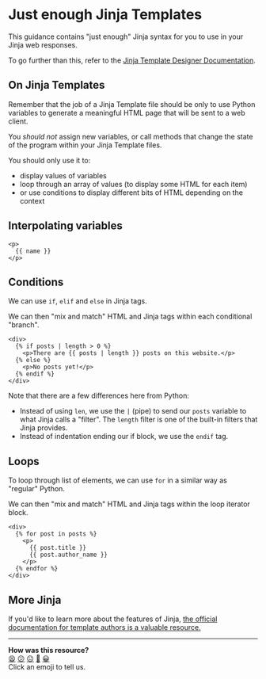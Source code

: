 # Just enough Jinja Templates

This guidance contains "just enough" Jinja syntax for you to use in your Jinja web responses.

To go further than this, refer to the [Jinja Template Designer
Documentation](https://jinja.palletsprojects.com/en/3.1.x/templates/).

## On Jinja Templates

Remember that the job of a Jinja Template file should be only to use Python variables to generate a meaningful HTML page that will be sent to a web client.

You _should not_ assign new variables, or call methods that change the state of the program within your Jinja Template files.

You should only use it to:
  * display values of variables
  * loop through an array of values (to display some HTML for each item)
  * or use conditions to display different bits of HTML depending on the context

## Interpolating variables

```jinja
<p>
  {{ name }}
</p>
```

## Conditions

We can use `if`, `elif` and `else` in Jinja tags.

We can then "mix and match" HTML and Jinja tags within each conditional "branch".

```jinja
<div>
  {% if posts | length > 0 %}
    <p>There are {{ posts | length }} posts on this website.</p>
  {% else %}
    <p>No posts yet!</p>
  {% endif %}
</div>
```

Note that there are a few differences here from Python:

* Instead of using `len`, we use the `|` (pipe) to send our `posts` variable to
  what Jinja calls a "filter". The `length` filter is one of the built-in
  filters that Jinja provides.
* Instead of indentation ending our if block, we use the `endif` tag.

## Loops

To loop through list of elements, we can use `for` in a similar way as "regular" Python.

We can then "mix and match" HTML and Jinja tags within the loop iterator block.

```jinja
<div>
  {% for post in posts %}
    <p>
      {{ post.title }}
      {{ post.author_name }}
    </p>
  {% endfor %}
</div>
```

## More Jinja

If you'd like to learn more about the features of Jinja, [the official
documentation for template authors is a valuable
resource.](https://jinja.palletsprojects.com/en/3.1.x/templates/)


<!-- BEGIN GENERATED SECTION DO NOT EDIT -->

---

**How was this resource?**  
[😫](https://airtable.com/shrUJ3t7KLMqVRFKR?prefill_Repository=makersacademy%2Fweb-applications-in-python&prefill_File=pills%2Fjust_enough_jinja_templates.md&prefill_Sentiment=😫) [😕](https://airtable.com/shrUJ3t7KLMqVRFKR?prefill_Repository=makersacademy%2Fweb-applications-in-python&prefill_File=pills%2Fjust_enough_jinja_templates.md&prefill_Sentiment=😕) [😐](https://airtable.com/shrUJ3t7KLMqVRFKR?prefill_Repository=makersacademy%2Fweb-applications-in-python&prefill_File=pills%2Fjust_enough_jinja_templates.md&prefill_Sentiment=😐) [🙂](https://airtable.com/shrUJ3t7KLMqVRFKR?prefill_Repository=makersacademy%2Fweb-applications-in-python&prefill_File=pills%2Fjust_enough_jinja_templates.md&prefill_Sentiment=🙂) [😀](https://airtable.com/shrUJ3t7KLMqVRFKR?prefill_Repository=makersacademy%2Fweb-applications-in-python&prefill_File=pills%2Fjust_enough_jinja_templates.md&prefill_Sentiment=😀)  
Click an emoji to tell us.

<!-- END GENERATED SECTION DO NOT EDIT -->
